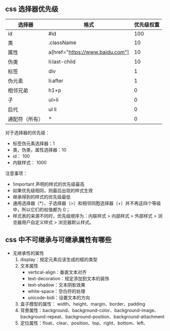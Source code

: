 ## css 选择器优先级

|选择器|格式|优先级权重|
|----|----|----|
| id | #id | 100 |
| 类 | .className | 10 |
| 属性 | a[href="https://www.baidu.com"] | 10 |
| 伪类 | li:last-child | 10 |
| 标签 | div | 1 |
| 伪元素 | li:after | 1 |
| 相邻兄弟 | h1+p | 0 |
| 子 | ul>li | 0 |
| 后代 | ul li | 0 |
| 通配符（所有） | * | 0 |

对于选择器的优先级：
- 标签伪元素选择器：1
- 类，伪类，属性选择器：10 
- id： 100
- 内联样式： 1000

注意事项：
- !important 声明的样式的优先级最高
- 如果优先级相同，则最后出现的样式生效
- 继承得到的样式的优先级最低
- 通用选择器（*）、子选择器（>）和相邻同胞选择器（+）并不再这四个等级中，所以它们的权值都为 0；
- 样式表的来源不同时，优先级顺序为：内联样式 > 内部样式 > 外部样式 > 浏览器用户自定义样式 > 浏览器默认样式。

## css 中不可继承与可继承属性有哪些

- 无继承性的属性
    1. display：规定元素应该生成的框的类型
    2. 文本属性
        - vertical-align：垂直文本对齐
        - text-decoration：规定添加到文本的装饰
        - text-shadow：文本阴影效果
        - white-space：空白符的处理
        - unicode-bidi：设置文本的方向
    3. 盒子模型的属性： width、height、margin、border、padding
    4. 背景属性：background、background-color、background-image、background-repeat、background-position、background-attachment
    5. 定位属性：float、clear、position、top、right、bottom、left、